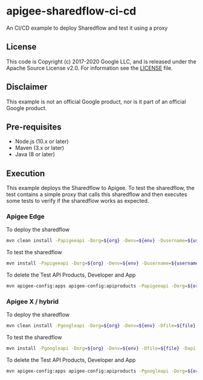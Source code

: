 # apigee-sharedflow-ci-cd

An CI/CD example to deploy Sharedflow and test it using a proxy

## License

This code is Copyright (c) 2017-2020 Google LLC, and is released under the
Apache Source License v2.0. For information see the [LICENSE](LICENSE) file.

## Disclaimer

This example is not an official Google product, nor is it part of an official Google product.

## Pre-requisites

- Node.js (10.x or later)
- Maven (3.x or later)
- Java (8 or later)

## Execution

This example deploys the Sharedflow to Apigee. To test the sharedflow, the test contains a simple proxy that calls this sharedflow and then executes some tests to verify if the sharedflow works as expected.

### Apigee Edge

To deploy the sharedflow 

```sh
mvn clean install -Papigeeapi -Dorg=${org} -Denv=${env} -Dusername=${username} -Dpassword=${password}
```

To test the sharedflow 

```sh
mvn install -Papigeeapi -Dorg=${org} -Denv=${env} -Dusername=${username} -Dpassword=${password} -f test/integration/pom.xml
```

To delete the Test API Products, Developer and App

```sh
mvn apigee-config:apps apigee-config:apiproducts -Papigeeapi -Dorg=${org} -Denv=${env} -Dusername=${username} -Dpassword=${password} -Dapigee.config.options=delete -f test/integration/pom.xml
```


### Apigee X / hybrid

To deploy the sharedflow 

```sh
mvn clean install -Pgoogleapi -Dorg=${org} -Denv=${env} -Dfile=${file} -Dapi.northbound.domain=${api.northbound.domain}
```

To test the sharedflow 

```sh
mvn install -Pgoogleapi -Dorg=${org} -Denv=${env} -Dfile=${file} -Dapi.northbound.domain=${api.northbound.domain} -f test/integration/pom.xml
```

To delete the Test API Products, Developer and App

```sh
mvn apigee-config:apps apigee-config:apiproducts -Pgoogleapi -Dorg=${org} -Denv=${env} -Dfile=${file} -Dapi.northbound.domain=${api.northbound.domain} -Dapigee.config.options=delete -f test/integration/pom.xml
```

